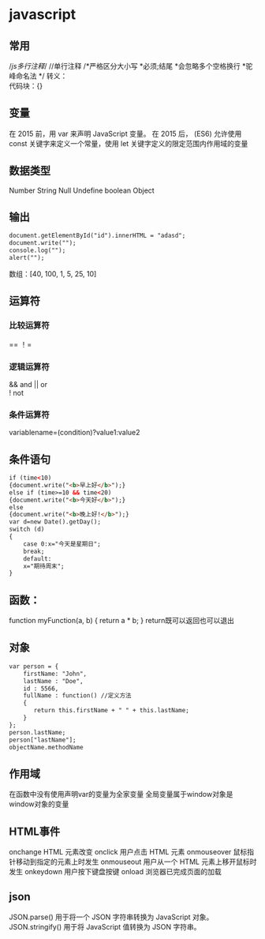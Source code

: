 # javascript

## 常用
/*js多行注释*/
//单行注释
/*严格区分大小写
*必须;结尾
*会忽略多个空格换行
*驼峰命名法
*/
转义：\
代码块：{}

## 变量
在 2015 前，用 var 来声明 JavaScript 变量。
在 2015 后， (ES6) 允许使用 const 关键字来定义一个常量，使用 let 关键字定义的限定范围内作用域的变量

## 数据类型
Number
String
Null
Undefine
boolean
Object

## 输出
```html
document.getElementById("id").innerHTML = "adasd";
document.write("");
console.log("");
alert("");
```
数组：[40, 100, 1, 5, 25, 10]

## 运算符

### 比较运算符
==
！=

### 逻辑运算符
&&	and	
||	or	
!	not	
### 条件运算符
variablename=(condition)?value1:value2 

## 条件语句
```html
if (time<10)
{document.write("<b>早上好</b>");}
else if (time>=10 && time<20)
{document.write("<b>今天好</b>");}
else
{document.write("<b>晚上好!</b>");}
var d=new Date().getDay();
switch (d)
{
    case 0:x="今天是星期日";
    break;
    default:
    x="期待周末";
}

```

## 函数：
function myFunction(a, b) { 
    return a * b;
}
return既可以返回也可以退出

## 对象

```html
var person = {
    firstName: "John",
    lastName : "Doe",
    id : 5566,
    fullName : function() //定义方法
	{
       return this.firstName + " " + this.lastName;
    }
};
person.lastName;
person["lastName"];
objectName.methodName
```

## 作用域
在函数中没有使用声明var的变量为全家变量
全局变量属于window对象是window对象的变量

## HTML事件

onchange	HTML 元素改变
onclick	    用户点击 HTML 元素
onmouseover	鼠标指针移动到指定的元素上时发生
onmouseout	用户从一个 HTML 元素上移开鼠标时发生
onkeydown	用户按下键盘按键
onload	    浏览器已完成页面的加载


## json
JSON.parse()	用于将一个 JSON 字符串转换为 JavaScript 对象。
JSON.stringify()	用于将 JavaScript 值转换为 JSON 字符串。